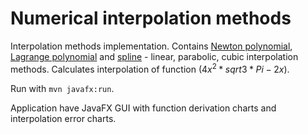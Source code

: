 # Numerical interpolation methods
Interpolation methods implementation.
Contains [Newton polynomial](https://en.wikipedia.org/wiki/Newton_polynomial), [Lagrange polynomial](https://en.wikipedia.org/wiki/Lagrange_polynomial) and [spline](https://en.wikipedia.org/wiki/Spline_(mathematics)) - linear, parabolic, cubic interpolation methods.
Calculates interpolation of function $(4x^2 * sqrt{3*Pi-2x})$.

Run with ```mvn javafx:run```.

Application have JavaFX GUI with function derivation charts and interpolation error charts.
